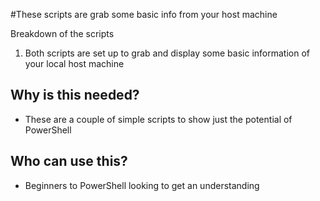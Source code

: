 #These scripts are grab some basic info from your host machine

Breakdown of the scripts

1. Both scripts are set up to grab and display some basic information of your local host machine

## Why is this needed?

* These are a couple of simple scripts to show just the potential of PowerShell

## Who can use this?

* Beginners to PowerShell looking to get an understanding

